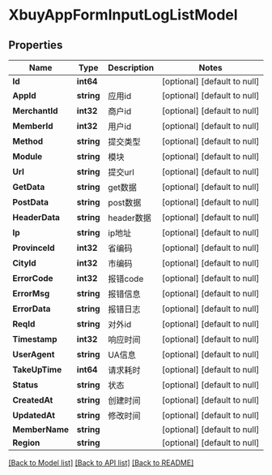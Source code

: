 # XbuyAppFormInputLogListModel

## Properties
Name | Type | Description | Notes
------------ | ------------- | ------------- | -------------
**Id** | **int64** |  | [optional] [default to null]
**AppId** | **string** | 应用id | [optional] [default to null]
**MerchantId** | **int32** | 商户id | [optional] [default to null]
**MemberId** | **int32** | 用户id | [optional] [default to null]
**Method** | **string** | 提交类型 | [optional] [default to null]
**Module** | **string** | 模块 | [optional] [default to null]
**Url** | **string** | 提交url | [optional] [default to null]
**GetData** | **string** | get数据 | [optional] [default to null]
**PostData** | **string** | post数据 | [optional] [default to null]
**HeaderData** | **string** | header数据 | [optional] [default to null]
**Ip** | **string** | ip地址 | [optional] [default to null]
**ProvinceId** | **int32** | 省编码 | [optional] [default to null]
**CityId** | **int32** | 市编码 | [optional] [default to null]
**ErrorCode** | **int32** | 报错code | [optional] [default to null]
**ErrorMsg** | **string** | 报错信息 | [optional] [default to null]
**ErrorData** | **string** | 报错日志 | [optional] [default to null]
**ReqId** | **string** | 对外id | [optional] [default to null]
**Timestamp** | **int32** | 响应时间 | [optional] [default to null]
**UserAgent** | **string** | UA信息 | [optional] [default to null]
**TakeUpTime** | **int64** | 请求耗时 | [optional] [default to null]
**Status** | **string** | 状态 | [optional] [default to null]
**CreatedAt** | **string** | 创建时间 | [optional] [default to null]
**UpdatedAt** | **string** | 修改时间 | [optional] [default to null]
**MemberName** | **string** |  | [optional] [default to null]
**Region** | **string** |  | [optional] [default to null]

[[Back to Model list]](../README.md#documentation-for-models) [[Back to API list]](../README.md#documentation-for-api-endpoints) [[Back to README]](../README.md)

